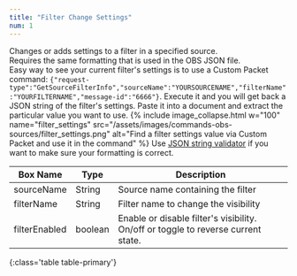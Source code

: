 ```yaml
---
title: "Filter Change Settings"
num: 1
---
```

Changes or adds settings to a filter in a specified source.\
Requires the same formatting that is used in the OBS JSON file.\
Easy way to see your current filter's settings is to use a Custom Packet command: `{"request-type":"GetSourceFilterInfo","sourceName":"YOURSOURCENAME","filterName":"YOURFILTERNAME","message-id":"6666"}`. Execute it and you will get back a JSON string of the filter's settings. Paste it into a document and extract the particular value you want to use.
{% include image_collapse.html w="100" name="filter_settings" src="/assets/images/commands-obs-sources/filter_settings.png" alt="Find a filter settings value via Custom Packet and use it in the command" %}
Use [JSON string validator](https://jsonlint.com/) if you want to make sure your formatting is correct.

| Box Name | Type | Description | 
|-------|--------|--------
|sourceName	|String	| Source name containing the filter
|filterName	|String	| Filter name to change the visibility
|filterEnabled|boolean| Enable or disable filter's visibility. On/off or toggle to reverse current state.
{:class='table table-primary'}









